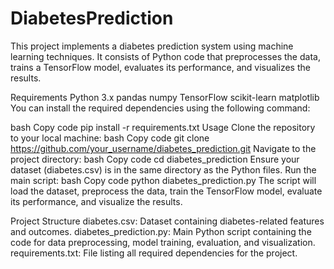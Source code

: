 # DiabetesPrediction

This project implements a diabetes prediction system using machine learning techniques. It consists of Python code that preprocesses the data, trains a TensorFlow model, evaluates its performance, and visualizes the results.

Requirements
Python 3.x
pandas
numpy
TensorFlow
scikit-learn
matplotlib
You can install the required dependencies using the following command:

bash
Copy code
pip install -r requirements.txt
Usage
Clone the repository to your local machine:
bash
Copy code
git clone https://github.com/your_username/diabetes_prediction.git
Navigate to the project directory:
bash
Copy code
cd diabetes_prediction
Ensure your dataset (diabetes.csv) is in the same directory as the Python files.
Run the main script:
bash
Copy code
python diabetes_prediction.py
The script will load the dataset, preprocess the data, train the TensorFlow model, evaluate its performance, and visualize the results.

Project Structure
diabetes.csv: Dataset containing diabetes-related features and outcomes.
diabetes_prediction.py: Main Python script containing the code for data preprocessing, model training, evaluation, and visualization.
requirements.txt: File listing all required dependencies for the project.
